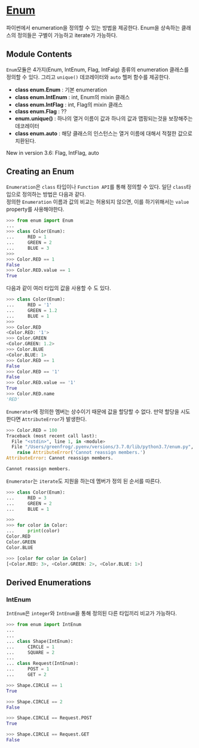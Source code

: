 # [Enum](https://docs.python.org/3/library/enum.html)

파이썬에서 enumeration을 정의할 수 있는 방법을 제공한다. Enum을 상속하는 클래스의 정의들은 구별이 가능하고 iterate가 가능하다. 

## Module Contents 

`Enum`모듈은 4가지(Enum, IntEnum, Flag, IntFalg) 종류의 enumeration 클래스를 정의할 수 있다. 그리고 `unique()` 데코레이터와 `auto` 헬퍼 함수를 제공한다. 

* **class enum.Enum** : 기본 enumeration
* **class enum.IntEnum** : int, Enum의 mixin 클래스
* **class enum.IntFlag** : int, Flag의 mixin 클래스
* **class enum.Flag** : ??
* **enum.unique()** : 하나의 열거 이름이 값과 하나의 값과 맵핑되는것을 보장해주는 데코레이터
* **class enum.auto** : 해당 클래스의 인스턴스는 열거 이름에 대해서 적절한 값으로 치환된다. 

New in version 3.6: Flag, IntFlag, auto

## Creating an Enum

`Enumeration`은 `class` 타입이나 `Function API`를 통해 정의할 수 있다. 일단 `class`타입으로 정의하는 방법은 다음과 같다.  
정의한 `Enumeration` 이름과 값의 비교는 허용되지 않으면, 이를 하기위해서는 `value` property를 사용해야한다.  

```python
>>> from enum import Enum
...
>>> class Color(Enum):
...     RED = 1
...     GREEN = 2
...     BLUE = 3
>>>
>>> Color.RED == 1
False
>>> Color.RED.value == 1
True
```

다음과 같이 여러 타입의 값을 사용할 수 도 있다. 

```python
>>> class Color(Enum):
...     RED = '1'
...     GREEN = 1.2
...     BLUE = 1
>>>
>>> Color.RED
<Color.RED: '1'>
>>> Color.GREEN
<Color.GREEN: 1.2>
>>> Color.BLUE
<Color.BLUE: 1>
>>> Color.RED == 1
False
>>> Color.RED == '1'
False
>>> Color.RED.value == '1'
True
>>> Color.RED.name
'RED'
```

`Enumerator`에 정의한 멤버는 상수이기 때문에 값을 할당할 수 없다. 만약 할당을 시도한다면 `AttributeError`가 발생한다. 

```python
>>> Color.RED = 100
Traceback (most recent call last):
  File "<stdin>", line 1, in <module>
  File "/Users/greenfrog/.pyenv/versions/3.7.0/lib/python3.7/enum.py", line 383, in __setattr__
    raise AttributeError('Cannot reassign members.')
AttributeError: Cannot reassign members.

Cannot reassign members.
```

`Enumerator`는 `iterate`도 지원을 하는데 멤버가 정의 된 순서를 따른다. 

```python
>>> class Color(Enum):
...     RED = 3
...     GREEN = 2
...     BLUE = 1

>>>
>>> for color in Color:
...     print(color)
Color.RED
Color.GREEN
Color.BLUE

>>> [color for color in Color]
[<Color.RED: 3>, <Color.GREEN: 2>, <Color.BLUE: 1>]
```

## Derived Enumerations

### IntEnum

`IntEnum`은 `integer`와 `IntEnum`을 통해 정의된 다른 타입끼리 비교가 가능하다.

```python
>>> from enum import IntEnum
...
...
... class Shape(IntEnum):
...     CIRCLE = 1
...     SQUARE = 2
...
... class Request(IntEnum):
...     POST = 1
...     GET = 2

>>> Shape.CIRCLE == 1
True

>>> Shape.CIRCLE == 2
False

>>> Shape.CIRCLE == Request.POST
True

>>> Shape.CIRCLE == Request.GET
False
```
